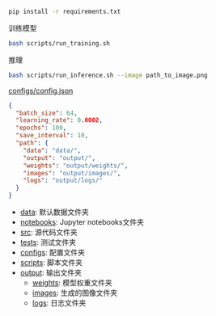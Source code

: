 
```sh
pip install -r requirements.txt
```
训练模型
```sh
bash scripts/run_training.sh
```
推理
```sh
bash scripts/run_inference.sh --image path_to_image.png
```
[configs/config.json](./configs/config.json)
```json
{
  "batch_size": 64,
  "learning_rate": 0.0002,
  "epochs": 100,
  "save_interval": 10,
  "path": {
    "data": "data/",
    "output": "output/",
    "weights": "output/weights/",
    "images": "output/images/",
    "logs": "output/logs/"
  }
}
```

- [data](./data/): 默认数据文件夹
- [notebooks](./notebooks/): Jupyter notebooks文件夹
- [src](./src/): 源代码文件夹
- [tests](./tests/): 测试文件夹
- [configs](./configs/): 配置文件夹
- [scripts](./scripts/): 脚本文件夹
- [output](./output/): 输出文件夹
  - [weights](./weights/): 模型权重文件夹
  - [images](./images/): 生成的图像文件夹
  - [logs](./logs/): 日志文件夹
